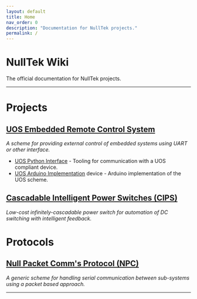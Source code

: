 ```yaml
---
layout: default
title: Home
nav_order: 0
description: "Documentation for NullTek projects."
permalink: /
---
```


# NullTek Wiki

The official documentation for NullTek projects.

---

# Projects

## [UOS Embedded Remote Control System](/docs/projects/uos)

_A scheme for providing external control of embedded systems using UART or other interface._

* [UOS Python Interface](/docs/projects/uos/interface) - Tooling for communication with a UOS compliant device.
* [UOS Arduino Implementation](/docs/projects/uos/arduino) device - Arduino implementation of the UOS scheme.

## [Cascadable Intelligent Power Switches (CIPS)](/docs/projects/cips)

_Low-cost infinitely-cascadable power switch for automation of DC switching with intelligent feedback._ 

# Protocols

## [Null Packet Comm's Protocol (NPC)](/docs/protocols/npc)

_A generic scheme for handling serial communication between sub-systems using a packet based approach._

---
